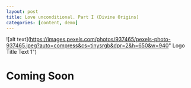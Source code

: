 ```yaml
---
layout: post
title: Love unconditional. Part I (Divine Origins)
categories: [content, demo]
---
```

 
![alt text](https://images.pexels.com/photos/937465/pexels-photo-937465.jpeg?auto=compress&cs=tinysrgb&dpr=2&h=650&w=940" Logo Title Text 1")
 
# Coming Soon